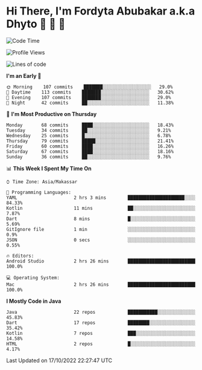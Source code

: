 # Hi There, I'm Fordyta Abubakar a.k.a Dhyto 👋 👋 👋 

<!--
**DhytoDev/dhytodev** is a ✨ _special_ ✨ repository because its `README.md` (this file) appears on your GitHub profile.

Here are some ideas to get you started:

- 🔭 I’m currently working on ...
- 🌱 I’m currently learning ...
- 👯 I’m looking to collaborate on ...
- 🤔 I’m looking for help with ...
- 💬 Ask me about ...
- 📫 How to reach me: ...
- 😄 Pronouns: ...
- ⚡ Fun fact: ...
-->

<!--START_SECTION:waka-->
![Code Time](http://img.shields.io/badge/Code%20Time-1%2C673%20hrs%2025%20mins-blue)

![Profile Views](http://img.shields.io/badge/Profile%20Views-0-blue)

![Lines of code](https://img.shields.io/badge/From%20Hello%20World%20I%27ve%20Written-135%20Thousand%20lines%20of%20code-blue)

**I'm an Early 🐤** 

```text
🌞 Morning    107 commits    ███████░░░░░░░░░░░░░░░░░░   29.0% 
🌆 Daytime    113 commits    ███████░░░░░░░░░░░░░░░░░░   30.62% 
🌃 Evening    107 commits    ███████░░░░░░░░░░░░░░░░░░   29.0% 
🌙 Night      42 commits     ██░░░░░░░░░░░░░░░░░░░░░░░   11.38%

```
📅 **I'm Most Productive on Thursday** 

```text
Monday       68 commits     ████░░░░░░░░░░░░░░░░░░░░░   18.43% 
Tuesday      34 commits     ██░░░░░░░░░░░░░░░░░░░░░░░   9.21% 
Wednesday    25 commits     █░░░░░░░░░░░░░░░░░░░░░░░░   6.78% 
Thursday     79 commits     █████░░░░░░░░░░░░░░░░░░░░   21.41% 
Friday       60 commits     ████░░░░░░░░░░░░░░░░░░░░░   16.26% 
Saturday     67 commits     ████░░░░░░░░░░░░░░░░░░░░░   18.16% 
Sunday       36 commits     ██░░░░░░░░░░░░░░░░░░░░░░░   9.76%

```


📊 **This Week I Spent My Time On** 

```text
⌚︎ Time Zone: Asia/Makassar

💬 Programming Languages: 
YAML                     2 hrs 3 mins        █████████████████████░░░░   84.33% 
Kotlin                   11 mins             ██░░░░░░░░░░░░░░░░░░░░░░░   7.87% 
Dart                     8 mins              █░░░░░░░░░░░░░░░░░░░░░░░░   5.69% 
GitIgnore file           1 min               ░░░░░░░░░░░░░░░░░░░░░░░░░   0.9% 
JSON                     0 secs              ░░░░░░░░░░░░░░░░░░░░░░░░░   0.55%

🔥 Editors: 
Android Studio           2 hrs 26 mins       █████████████████████████   100.0%

💻 Operating System: 
Mac                      2 hrs 26 mins       █████████████████████████   100.0%

```

**I Mostly Code in Java** 

```text
Java                     22 repos            ███████████░░░░░░░░░░░░░░   45.83% 
Dart                     17 repos            ████████░░░░░░░░░░░░░░░░░   35.42% 
Kotlin                   7 repos             ███░░░░░░░░░░░░░░░░░░░░░░   14.58% 
HTML                     2 repos             █░░░░░░░░░░░░░░░░░░░░░░░░   4.17%

```



 Last Updated on 17/10/2022 22:27:47 UTC
<!--END_SECTION:waka-->
